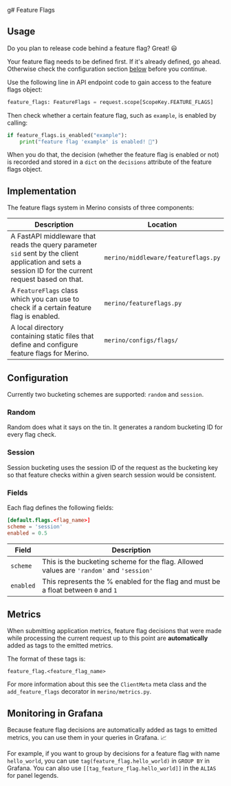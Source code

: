 g# Feature Flags

## Usage

Do you plan to release code behind a feature flag? Great! 😃

Your feature flag needs to be defined first. If it's already defined, go ahead.
Otherwise check the configuration section [below](#configuration) before you
continue.

Use the following line in API endpoint code to gain access to the feature flags
object:

```python
feature_flags: FeatureFlags = request.scope[ScopeKey.FEATURE_FLAGS]
```

Then check whether a certain feature flag, such as `example`, is enabled by calling:

```python
if feature_flags.is_enabled("example"):
    print("feature flag 'example' is enabled! 🚀")
```

When you do that, the decision (whether the feature flag is enabled or not) is
recorded and stored in a `dict` on the `decisions` attribute of the feature
flags object.

## Implementation

The feature flags system in Merino consists of three components:

| Description | Location |
| ----------- | -------- |
| A FastAPI middleware that reads the query parameter `sid` sent by the client application and sets a session ID for the current request based on that. | `merino/middleware/featureflags.py`|
| A `FeatureFlags` class which you can use to check if a certain feature flag is enabled. | `merino/featureflags.py` |
| A local directory containing static files that define and configure feature flags for Merino. | `merino/configs/flags/` |

## Configuration

Currently two bucketing schemes are supported: `random` and `session`.

### Random

Random does what it says on the tin. It generates a random bucketing ID for
every flag check.

### Session

Session bucketing uses the session ID of the request as the bucketing key so
that feature checks within a given search session would be consistent.

### Fields

Each flag defines the following fields:

```toml
[default.flags.<flag_name>]
scheme = 'session'
enabled = 0.5
```

| Field | Description |
| ----------- | -------- |
| `scheme` | This is the bucketing scheme for the flag. Allowed values are `'random'` and `'session'` |
| `enabled` | This represents the % enabled for the flag and must be a float between `0` and `1` |


## Metrics

When submitting application metrics, feature flag decisions that were made while
processing the current request up to this point are **automatically** added as
tags to the emitted metrics.

The format of these tags is:

```
feature_flag.<feature_flag_name>
```

For more information about this see the `ClientMeta` meta class and the
`add_feature_flags` decorator in `merino/metrics.py`.

## Monitoring in Grafana

Because feature flag decisions are automatically added as tags to emitted
metrics, you can use them in your queries in Grafana. 📈

For example, if you want to group by decisions for a feature flag with name
`hello_world`, you can use `tag(feature_flag.hello_world)` in `GROUP BY` in
Grafana. You can also use `[[tag_feature_flag.hello_world]]` in the `ALIAS` for
panel legends.
